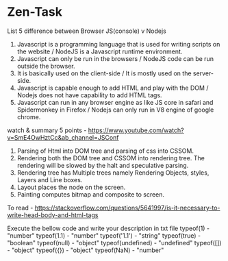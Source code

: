# Zen-Task
List 5 difference between Browser JS(console) v Nodejs
1) Javascript is a programming language that is used for writing scripts on the website / NodeJS is a Javascript runtime environment.  
2) Javascript can only be run in the browsers /	NodeJS code can be run outside the browser.
3) It is basically used on the client-side / It is mostly used on the server-side.
4) Javascript is capable enough to add HTML and play with the DOM / Nodejs does not have capability to add HTML tags.
5) Javascript can run in any browser engine as like JS core in safari and Spidermonkey in Firefox / Nodejs can only run in V8 engine of google chrome.

watch & summary 5 points - https://www.youtube.com/watch?v=SmE4OwHztCc&ab_channel=JSConf
1) Parsing of Html into DOM tree and parsing of css into CSSOM.
2) Rendering both the DOM tree and CSSOM into rendering tree. The rendering will be slowed by the halt and speculative parsing.
3) Rendering tree has Multiple trees namely Rendering Objects, styles, Layers and Line boxes.
4) Layout places the node on the screen.
5) Painting computes bitmap and composite to screen.

To read - https://stackoverflow.com/questions/5641997/is-it-necessary-to-write-head-body-and-html-tags

Execute the bellow code and write your description in txt file
        typeof(1)    -  "number"
        typeof(1.1)  -  "number" 
        typeof('1.1') - "string"
        typeof(true) - "boolean"
        typeof(null) - "object"
        typeof(undefined) - "undefined"
        typeof([])   -   "object"
        typeof({})   -   "object"
        typeof(NaN)  -   "number"
